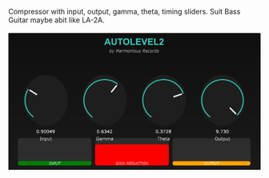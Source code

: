 Compressor with input, output, gamma, theta, timing sliders. Suit Bass Guitar maybe abit like LA-2A. 
<br><br>
<img src="https://github.com/Kirby01/AutoLevel2/blob/main/autolevel2.png?raw=true"><br>
